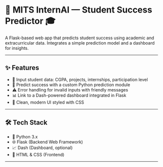 # 🚀 MITS InternAI — Student Success Predictor 🎓

A Flask-based web app that predicts student success using academic and extracurricular data. Integrates a simple prediction model and a dashboard for insights.  

---

## ✨ Features

- 📝 Input student data: CGPA, projects, internships, participation level  
- 🤖 Predict success with a custom Python prediction module  
- ⚠️ Error handling for invalid inputs with friendly messages  
- 📊 Link to a Dash-powered dashboard integrated in Flask  
- 🎨 Clean, modern UI styled with CSS  

---

## 🛠 Tech Stack

- 🐍 Python 3.x  
- 🌐 Flask (Backend Web Framework)  
- 📈 Dash (Dashboard, optional)  
- 🎨 HTML & CSS (Frontend)  

---


